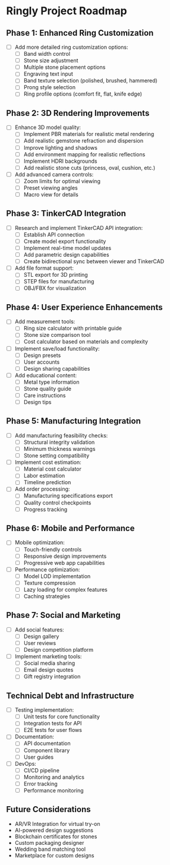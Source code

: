 # Ringly Project Roadmap

## Phase 1: Enhanced Ring Customization
- [ ] Add more detailed ring customization options:
  - [ ] Band width control
  - [ ] Stone size adjustment
  - [ ] Multiple stone placement options
  - [ ] Engraving text input
  - [ ] Band texture selection (polished, brushed, hammered)
  - [ ] Prong style selection
  - [ ] Ring profile options (comfort fit, flat, knife edge)

## Phase 2: 3D Rendering Improvements
- [ ] Enhance 3D model quality:
  - [ ] Implement PBR materials for realistic metal rendering
  - [ ] Add realistic gemstone refraction and dispersion
  - [ ] Improve lighting and shadows
  - [ ] Add environment mapping for realistic reflections
  - [ ] Implement HDRI backgrounds
  - [ ] Add realistic stone cuts (princess, oval, cushion, etc.)
- [ ] Add advanced camera controls:
  - [ ] Zoom limits for optimal viewing
  - [ ] Preset viewing angles
  - [ ] Macro view for details

## Phase 3: TinkerCAD Integration
- [ ] Research and implement TinkerCAD API integration:
  - [ ] Establish API connection
  - [ ] Create model export functionality
  - [ ] Implement real-time model updates
  - [ ] Add parametric design capabilities
  - [ ] Create bidirectional sync between viewer and TinkerCAD
- [ ] Add file format support:
  - [ ] STL export for 3D printing
  - [ ] STEP files for manufacturing
  - [ ] OBJ/FBX for visualization

## Phase 4: User Experience Enhancements
- [ ] Add measurement tools:
  - [ ] Ring size calculator with printable guide
  - [ ] Stone size comparison tool
  - [ ] Cost calculator based on materials and complexity
- [ ] Implement save/load functionality:
  - [ ] Design presets
  - [ ] User accounts
  - [ ] Design sharing capabilities
- [ ] Add educational content:
  - [ ] Metal type information
  - [ ] Stone quality guide
  - [ ] Care instructions
  - [ ] Design tips

## Phase 5: Manufacturing Integration
- [ ] Add manufacturing feasibility checks:
  - [ ] Structural integrity validation
  - [ ] Minimum thickness warnings
  - [ ] Stone setting compatibility
- [ ] Implement cost estimation:
  - [ ] Material cost calculator
  - [ ] Labor estimation
  - [ ] Timeline prediction
- [ ] Add order processing:
  - [ ] Manufacturing specifications export
  - [ ] Quality control checkpoints
  - [ ] Progress tracking

## Phase 6: Mobile and Performance
- [ ] Mobile optimization:
  - [ ] Touch-friendly controls
  - [ ] Responsive design improvements
  - [ ] Progressive web app capabilities
- [ ] Performance optimization:
  - [ ] Model LOD implementation
  - [ ] Texture compression
  - [ ] Lazy loading for complex features
  - [ ] Caching strategies

## Phase 7: Social and Marketing
- [ ] Add social features:
  - [ ] Design gallery
  - [ ] User reviews
  - [ ] Design competition platform
- [ ] Implement marketing tools:
  - [ ] Social media sharing
  - [ ] Email design quotes
  - [ ] Gift registry integration

## Technical Debt and Infrastructure
- [ ] Testing implementation:
  - [ ] Unit tests for core functionality
  - [ ] Integration tests for API
  - [ ] E2E tests for user flows
- [ ] Documentation:
  - [ ] API documentation
  - [ ] Component library
  - [ ] User guides
- [ ] DevOps:
  - [ ] CI/CD pipeline
  - [ ] Monitoring and analytics
  - [ ] Error tracking
  - [ ] Performance monitoring

## Future Considerations
- AR/VR Integration for virtual try-on
- AI-powered design suggestions
- Blockchain certificates for stones
- Custom packaging designer
- Wedding band matching tool
- Marketplace for custom designs 